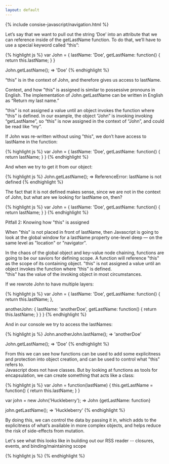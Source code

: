 ```yaml
---
layout: default
---
```


{% include consise-javascript/navigation.html %}

Let’s say that we want to pull out the string ‘Doe’ into an attribute that we can reference inside of the getLastName function.  To do that, we’ll have to use a special keyword called “this”:

{% highlight js %}
var John = {
  lastName: 'Doe',
  getLastName: function() {
    return this.lastName;
  }
}

John.getLastName();
=> 'Doe'
{% endhighlight %}

“this” is in the context of John, and therefore gives us access to lastName.

Context, and how "this" is assigned is similar to possessive pronouns in English.  The implementation of John.getLastName can be written in English as “Return my last name.”

"this" is not assigned a value until an object invokes the function where "this" is defined.  In our example, the object “John” is invoking invoking “getLastName”, so “this” is now assigned in the context of “John”, and could be read like “my”.

If John was re-written without using "this", we don’t have access to lastName in the function:

{% highlight js %}
var John = {
  lastName: 'Doe',
  getLastName: function() {
    return lastName;
  }
}
{% endhighlight %}

And when we try to get it from our object:

{% highlight js %}
John.getLastName();
=> ReferenceError: lastName is not defined
{% endhighlight %}

The fact that it is not defined makes sense, since we are not in the context of John, but what are we looking for lastName on, then?

{% highlight js %}
var John = {
  lastName: 'Doe',
  getLastName: function() {
    return lastName;
  }
}
{% endhighlight %}


Pitfall 2: Knowing how "this" is assigned

When "this" is not placed in front of lastName, then Javascript is going to look at the global window for a lastName property one-level deep — on the same level as "location" or "navigator".

In the chaos of the global object and key-value node chaining, functions are going to be our saviors for defining scope.
A function will reference "this" as the scope of its containing object. "this" is not assigned a value until an object invokes the function where “this” is defined.  
"this" has the value of the invoking object in most circumstances.

If we rewrote John to have multiple layers:

{% highlight js %}
var John = {
  lastName: 'Doe',
  getLastName: function() {
    return this.lastName;
  },

  anotherJohn: {
    lastName: 'anotherDoe',
    getLastName: function() {
      return this.lastName;
    }
  }
}
{% endhighlight %}

And in our console we try to access the lastNames:

{% highlight js %}
John.anotherJohn.lastName();
=> 'anotherDoe'

John.getLastName();
=> 'Doe'
{% endhighlight %}

From this we can see how functions can be used to add some explicitness and protection into object creation, and can be used to control what "this" refers to.  
Javascript does not have classes.  But by looking at functions as tools for encapsulation, we can create something that acts like a class:

{% highlight js %}
var John = function(lastName) {
  this.getLastName = function() {
    return this.lastName;
  }
}

var john = new John('Huckleberry');
=> John {getLastName: function}

john.getLastName();
=> 'Huckleberry'
{% endhighlight %}

By doing this, we can control the data by passing it in, which adds to the explicitness of what’s available in more complex objects, and helps reduce the risk of side-effects from mutation.

Let's see what this looks like in building out our RSS reader -- closures, events, and binding/maintaining scope

{% highlight js %}
{% endhighlight %}
